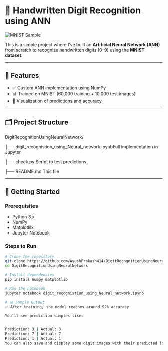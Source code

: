 # 🧠 Handwritten Digit Recognition using ANN

![MNIST Sample](https://upload.wikimedia.org/wikipedia/commons/2/27/MnistExamples.png)

This is a simple project where I’ve built an **Artificial Neural Network (ANN)** from scratch to recognize handwritten digits (0–9) using the **MNIST dataset**.

---

## 📌 Features

- ✅ Custom ANN implementation using NumPy
- 📊 Trained on MNIST (60,000 training + 10,000 test images)
- 🧪 Visualization of predictions and accuracy

---

## 🗂️ Project Structure
DigitRecognitionUsingNeuralNetwork/

├── digit_recognistion_using_Neural_network.ipynbFull implementation in Jupyter

├── check.py Script to test predictions

├── README.md  This file


---

## 🚀 Getting Started

### Prerequisites

- Python 3.x  
- NumPy  
- Matplotlib  
- Jupyter Notebook

### Steps to Run

```bash
# Clone the repository
git clone https://github.com/AyushPrakash414/DigitRecognitionUsingNeuralNetwork.git
cd DigitRecognitionUsingNeuralNetwork

# Install dependencies
pip install numpy matplotlib

# Run the notebook
jupyter notebook digit_recognistion_using_Neural_network.ipynb

# 📊 Sample Output
✅ After training, the model reaches around 92% accuracy

You’ll see prediction samples like:


Prediction: 3 | Actual: 3
Prediction: 7 | Actual: 7
Prediction: 1 | Actual: 1
You can also save and display some digit images with their predicted labels

